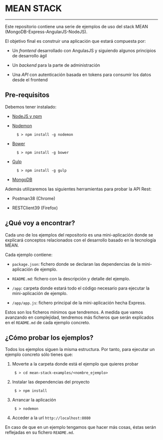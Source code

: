 # MEAN STACK
---

Este repositorio contiene una serie de ejemplos de uso del stack MEAN (MongoDB-Express-AngularJS-NodeJS).

El objetivo final es construir una aplicación que estará compuesta por:

- Un *frontend* desarrollado con AngulasJS y siguiendo algunos principios de desarrollo ágil

- Un *backend* para la parte de administración

- Una *API* con autenticación basada en tokens para consumir los datos desde el frontend


## Pre-requisitos

Debemos tener instalado:

- [NodeJS y npm](http://nodejs.org/)

- [Nodemon](http://nodemon.io)

		$ > npm install -g nodemon

- [Bower](http://bower.io/)

		$ > npm install -g bower

- [Gulp](http://gulpjs.com/)

		$ > npm install -g gulp

- [MongoDB](http://www.mongodb.org/)

Además utilizaremos las siguientes herramientas para probar la API Rest:

- Postman38 (Chrome) 

- RESTClient39 (Firefox)



## ¿Qué voy a encontrar?

Cada uno de los ejemplos del repositorio es una mini-aplicación donde se explicará conceptos relacionados con el desarrollo basado en la tecnología MEAN.

Cada ejemplo contiene:

- `package.json`: fichero donde se declaran las dependencias de la mini-aplicación de ejemplo.

- `README.md`: fichero con la descripción y detalle del ejemplo.

- `/app`: carpeta donde estará todo el código necesario para ejecutar la mini-aplicación de ejemplo.

- `/app/app.js`: fichero principal de la mini-aplicación hecha Express.	

Estos son los ficheros mínimos que tendremos. A medida que vamos avanzando en complejidad, tendremos más ficheros que serán explicados en el `README.md` de cada ejemplo concreto.


## ¿Cómo probar los ejemplos?

Todos los ejemplos siguen la misma estructura. Por tanto, para ejecutar un ejemplo concreto sólo tienes que:

1. Moverte a la carpeta donde está el ejemplo que quieres probar

		$ > cd mean-stack-examples/<nombre_ejemplo>

2. Instalar las dependencias del proyecto

		$ > npm install

3. Arrancar la aplicación

		$ > nodemon

4. Acceder a la url `http://localhost:8080`


En caso de que en un ejemplo tengamos que hacer más cosas, éstas serán reflejadas en su fichero `README.md`.
